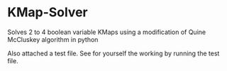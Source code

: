 # KMap-Solver
Solves 2 to 4 boolean variable KMaps using a modification of Quine McCluskey algorithm in python

Also attached a test file. See for yourself the working by running the test file.
